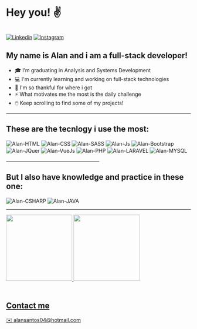 
# Hey you! ✌ <div style="border: 1px solid white; width: 20%; margin-top: 10px"></div>

<div>

[![Linkedin](https://img.shields.io/badge/LinkedIn-0077B5?style=for-the-badge&logo=linkedin&logoColor=white)](https://www.linkedin.com/in/alan-santos-profile/)
[![Instagram](https://img.shields.io/badge/Instagram-E4405F?style=for-the-badge&logo=instagram&logoColor=white)](https://www.instagram.com/alansanoficial/)




</div>

## My name is Alan and i am a full-stack developer! 


- 🎓 I’m graduating in Analysis and Systems Development
- 💻 I'm currently learning and working on full-stack technologies
- 🙏 I'm so thankful for where i got 
- ⚡ What motivates me the most is the daily challenge
- 🖱️  Keep scrolling to find some of my projects!

---

## These are the tecnlogy i use the most:
<div style="display: inline_block">
   <img align="center" alt="Alan-HTML" src="https://img.shields.io/badge/HTML5-E34F26?style=for-the-badge&logo=html5&logoColor=white">
   <img align="center" alt="Alan-CSS" src="https://img.shields.io/badge/CSS3-1572B6?style=for-the-badge&logo=css3&logoColor=white">
   <img align="center" alt="Alan-SASS" src="https://img.shields.io/badge/Sass-CC6699?style=for-the-badge&logo=sass&logoColor=white">
   <img align="center" alt="Alan-Js" src="https://img.shields.io/badge/JavaScript-323330?style=for-the-badge&logo=javascript&logoColor=F7DF1E">  
   <img align="center" alt="Alan-Bootstrap" src="https://img.shields.io/badge/Bootstrap-563D7C?style=for-the-badge&logo=bootstrap&logoColor=white">  
   <img align="center" alt="Alan-JQuer" src="https://img.shields.io/badge/jQuery-0769AD?style=for-the-badge&logo=jquery&logoColor=white">
   <img align="center" alt="Alan-VueJs" src="https://img.shields.io/badge/Vue.js-35495E?style=for-the-badge&logo=vue.js&logoColor=4FC08D">
   <img align="center" alt="Alan-PHP" src="https://img.shields.io/badge/PHP-777BB4?style=for-the-badge&logo=php&logoColor=white">
   <img align="center" alt="Alan-LARAVEL" src="https://img.shields.io/badge/Laravel-FF2D20?style=for-the-badge&logo=laravel&logoColor=white">
   <img align="center" alt="Alan-MYSQL" src="https://img.shields.io/badge/MySQL-00000F?style=for-the-badge&logo=mysql&logoColor=white">
</div>

<div style="border: 1px solid gray; width: 50%; margin-top: 20px"></div>

## But I also have knowledge and practice in these one:
<div style="display: inline_block;">
   <img align="center" alt="Alan-CSHARP" src="https://img.shields.io/badge/C%23-239120?style=for-the-badge&logo=c-sharp&logoColor=white">
   <img align="center" alt="Alan-JAVA" src="https://img.shields.io/badge/Java-ED8B00?style=for-the-badge&logo=java&logoColor=white">

</div>

----

<div style="display: inline_block; margin-top: 10px;">
  <a href="https://github.com/AlanEditor">
  <img height="180em" src="https://github-readme-stats.vercel.app/api?username=AlanEditor&show_icons=true&theme=dark&include_all_commits=true&count_private=true"/>
  <img height="180em" src="https://github-readme-stats.vercel.app/api/top-langs/?username=AlanEditor&layout=compact&langs_count=7&theme=dark"/>
</div>

<div style="border: 1px solid white; margin-top: 20px; margin-bottom: 25px"></div>

## Contact me 
 ✉️  alansantos04@hotmail.com

